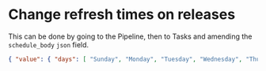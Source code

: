 # Change refresh times on releases

This can be done by going to the Pipeline, then to Tasks and amending the `schedule_body` `json` field.

```json
{ "value": { "days": [ "Sunday", "Monday", "Tuesday", "Wednesday", "Thursday", "Friday", "Saturday" ], "times": [ "19:00","21:00", "23:00" ], "localTimeZoneId": "UTC" } }
```
